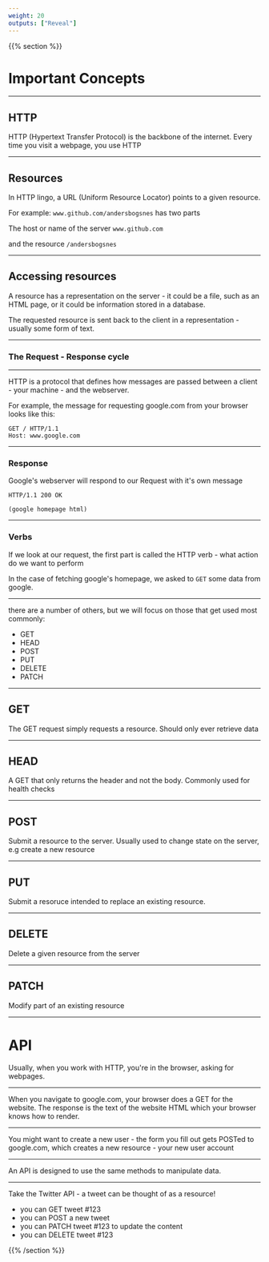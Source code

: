 ```yaml
---
weight: 20
outputs: ["Reveal"]
---
```



{{% section %}}

# Important Concepts

---

## HTTP

HTTP (Hypertext Transfer Protocol) is the backbone of the internet. Every time you visit a webpage, you use HTTP

---

## Resources

In HTTP lingo, a URL (Uniform Resource Locator) points to a given resource.

For example: `www.github.com/andersbogsnes` has two parts

<p class="fragment">The host or name of the server <code>www.github.com</code></p>
<p class="fragment"> and the resource <code>/andersbogsnes</code></p>

---

## Accessing resources

A resource has a representation on the server - it could be a file, such as an HTML page, or it could be information stored in a database.

The requested resource is sent back to the client in a representation - usually some form of text.

---

### The Request - Response cycle

---

HTTP is a protocol that defines how messages are passed between a client - your machine - and the webserver.

For example, the message for requesting google.com from your browser looks like this:

```
GET / HTTP/1.1
Host: www.google.com
```

---

### Response

Google's webserver will respond to our Request with it's own message

```
HTTP/1.1 200 OK

(google homepage html)
```

---

### Verbs

If we look at our request, the first part is called the HTTP verb - what action do we want to perform


In the case of fetching google's homepage, we asked to `GET` some data from google.

---

there are a number of others, but we will focus on those that get used most commonly:

- GET
- HEAD
- POST
- PUT
- DELETE
- PATCH

---

## GET

The GET request simply requests a resource. Should only ever retrieve data

---

## HEAD

A GET that only returns the header and not the body. Commonly used for health checks

---

## POST

Submit a resource to the server. Usually used to change state on the server, e.g create a new resource

---

## PUT

Submit a resoruce intended to replace an existing resource. 

---

## DELETE

Delete a given resource from the server

---

## PATCH

Modify part of an existing resource

---

# API

Usually, when you work with HTTP, you're in the browser, asking for webpages.

---

When you navigate to google.com, your browser does a GET for the website. The response is the text of the website HTML which your browser knows how to render.

---

You might want to create a new user - the form you fill out gets POSTed to google.com, which creates a new resource - your new user account

---

An API is designed to use the same methods to manipulate data.

---

Take the Twitter API - a tweet can be thought of as a resource!

- you can GET tweet #123
- you can POST a new tweet
- you can PATCH tweet #123 to update the content
- you can DELETE tweet #123

{{% /section %}}